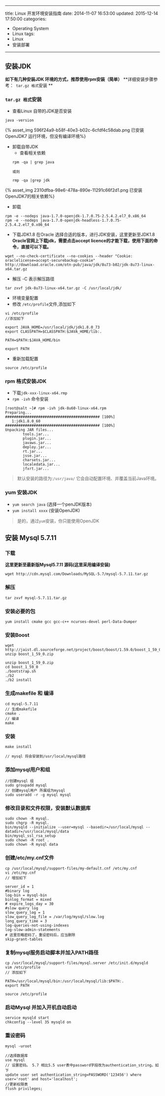 ﻿----
title: Linux 开发环境安装指南
date: 2014-11-07 16:53:00
updated: 2015-12-14 17:50:00
categories: 
- Operating System
- Linux
tags:
- Linux
- 安装部署
----



## 安装JDK

**如下有几种安装JDK 环境的方式，推荐使用rpm安装（简单）**
**详细安装步骤参考：` tar.gz 格式`安装 **

### `tar.gz 格式`安装
* 查看Linux 自带的JDK是否安装
```
java -version
```

{% asset_img 596f24a9-b58f-40e3-b02c-6cfdf4c58dab.png  已安装OpenJDK7 运行环境，但没有编译环境%}
* 卸载自带JDK
   * 查看相关依赖
   ```
   rpm -qa | grep java
   
   或则
   
   rmp -qa |grep jdk
   ```
 
 {% asset_img 2310dfba-98e6-478a-890e-11291c66f2d1.png  已安装OpenJDK7的相关依赖%}
   * 卸载
   ```
   rpm -e --nodeps java-1.7.0-openjdk-1.7.0.75-2.5.4.2.el7_0.x86_64
   rpm -e --nodeps java-1.7.0-openjdk-headless-1.7.0.75-2.5.4.2.el7_0.x86_64
   ```
* 下载JDK1.8
在Oracle 选择合适的版本，进行JDK安装，这里更新至JDK1.8
**Oracle官网上下载jdk，需要点击accept licence的才能下载，使用下面的命令，直接可以下载。**
```
wget --no-check-certificate --no-cookies --header "Cookie: oraclelicense=accept-securebackup-cookie" http://download.oracle.com/otn-pub/java/jdk/8u73-b02/jdk-8u73-linux-x64.tar.gz
```
* 解压
-C 表示解压路径
```
tar zxvf jdk-8u73-linux-x64.tar.gz -C /usr/local/jdk/
```
* 环境变量配置
* 修改 `/etc/profile`文件,添加如下
```
vi /etc/profile
//添加如下

export JAVA_HOME=/usr/local/jdk/jdk1.8.0_73
export CLASSPATH=$CLASSPATH:$JAVA_HOME/lib:.

PATH=$PATH:$JAVA_HOME/bin

export PATH
```
* 重新加载配置
```
source /etc/profile
```
### rpm 格式安装JDK
* 下载`jdk-xxx-linux-x64.rmp`
* `rpm -ivh` 命令安装 
```
[root@salt ~]# rpm -ivh jdk-8u60-linux-x64.rpm 
Preparing...                ########################################### [100%]
   1:jdk1.8.0_60            ########################################### [100%]
Unpacking JAR files...
        tools.jar...
        plugin.jar...
        javaws.jar...
        deploy.jar...
        rt.jar...
        jsse.jar...
        charsets.jar...
        localedata.jar...
        jfxrt.jar...
```
> 默认安装的路径为:`/usr/java/`
> 它会自动配置环境、并覆盖当前Java环境。

### yum 安装JDK
* `yum search java` (选择一个penJDK版本)
* `yum install xxxx` (安装OpenJDK)
> 是的，通过`yum`安装，你只能使用OpenJDK



## 安装 Mysql 5.7.11
### 下载
**这里更新至最新版Mysql5.7.11 源码(这里采用编译安装)**
```
wget http://cdn.mysql.com/Downloads/MySQL-5.7/mysql-5.7.11.tar.gz
```
### 解压
```
tar zxvf mysql-5.7.11.tar.gz
```
### 安装必要的包
```
yum install cmake gcc gcc-c++ ncurses-devel perl-Data-Dumper
```
### 安装Boost
```
wget http://jaist.dl.sourceforge.net/project/boost/boost/1.59.0/boost_1_59_0.zip unzip boost_1_59_0.zip 
```
```
unzip boost_1_59_0.zip 
cd boost_1_59_0 
./bootstrap.sh  
./b2 
./b2 install 
```
### 生成makefile 和 编译
```
cd mysql-5.7.11
// 生成makefile
cmake .
// 编译
make
```
### 安装
```
make install

// mysql 将会安装到/usr/local/mysql路径
```
### 添加mysql用户和组
```
//创建mysql 组
sudo groupadd mysql
// 创建mysql用户 所属组为mysql
sudo useradd -r -g mysql mysql
```
### 修改目录和文件权限，安装默认数据库
```
sudo chown -R mysql.
sudo chgrp -R mysql.
bin/mysqld --initialize --user=mysql --basedir=/usr/local/mysql --datadir=/usr/local/mysql/data
bin/mysql_ssl_rsa_setup 
sudo chown -R root .
sudo chown -R mysql data
```
### 创建/etc/my.cnf文件
```
cp /usr/local/mysql/support-files/my-default.cnf /etc/my.cnf
vi /etc/my.cnf
// 增加如下
```
```
server_id = 1
#binary log
log-bin = mysql-bin
binlog_format = mixed
# expire_logs_day = 30
#slow query log
slow_query_log = 1
slow_query_log_file = /var/log/mysql/slow.log
long_query_time = 3
log-queries-not-using-indexes
log-slow-admin-statements
# 这里忽略密码了，重设密码后，应当删除
skip-grant-tables
```
### 复制mysql服务启动脚本并加入PATH路径
```
cp /usr/local/mysql/support-files/mysql.server /etc/init.d/mysqld
vim /etc/profile
// 添加如下
```
```
PATH=/usr/local/mysql/bin:/usr/local/mysql/lib:$PATH:.
export PATH
```
```
source /etc/profile
```
### 启动Mysql 并加入开机自动启动
```
service mysqld start 
chkconfig --level 35 mysqld on
```
### 重设密码
```
mysql -uroot

//选择数据库
use mysql
// 设置密码。 5.7 相比5.5 user表中password字段改为authentication_string。如下
update user set authentication_string=PASSWORD('123456') where user='root' and host='localhost';
//更新权限表
flush privileges;
```
